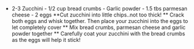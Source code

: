 - 2-3 Zucchini - 1/2 cup bread crumbs - Garlic powder - 1.5 tbs parmesan cheese - 2 eggs **Cut zucchini into little chips..not too thick! ** Crack both eggs and whisk together. Then place your zucchini into the eggs to let completely cover ** Mix bread crumbs, parmesan cheese and garlic powder together ** Carefully coat your zucchini with the bread crumbs as the eggs will help it stick!
